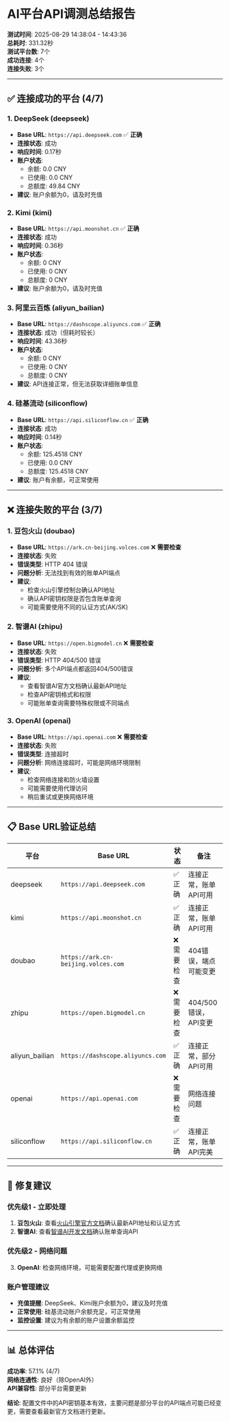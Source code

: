 # AI平台API调测总结报告

**测试时间**: 2025-08-29 14:38:04 - 14:43:36  
**总耗时**: 331.32秒  
**测试平台数**: 7个  
**成功连接**: 4个  
**连接失败**: 3个  

---

## ✅ 连接成功的平台 (4/7)

### 1. DeepSeek (deepseek)
- **Base URL**: `https://api.deepseek.com` ✅ **正确**
- **连接状态**: 成功
- **响应时间**: 0.17秒
- **账户状态**: 
  - 余额: 0.0 CNY
  - 已使用: 0.0 CNY  
  - 总额度: 49.84 CNY
- **建议**: 账户余额为0，请及时充值

### 2. Kimi (kimi)  
- **Base URL**: `https://api.moonshot.cn` ✅ **正确**
- **连接状态**: 成功
- **响应时间**: 0.36秒
- **账户状态**:
  - 余额: 0 CNY
  - 已使用: 0 CNY
  - 总额度: 0 CNY
- **建议**: 账户余额为0，请及时充值

### 3. 阿里云百炼 (aliyun_bailian)
- **Base URL**: `https://dashscope.aliyuncs.com` ✅ **正确**  
- **连接状态**: 成功（但耗时较长）
- **响应时间**: 43.36秒
- **账户状态**:
  - 余额: 0 CNY
  - 已使用: 0 CNY
  - 总额度: 0 CNY
- **建议**: API连接正常，但无法获取详细账单信息

### 4. 硅基流动 (siliconflow)
- **Base URL**: `https://api.siliconflow.cn` ✅ **正确**
- **连接状态**: 成功
- **响应时间**: 0.14秒
- **账户状态**:
  - 余额: 125.4518 CNY
  - 已使用: 0.0 CNY
  - 总额度: 125.4518 CNY
- **建议**: 账户有余额，可正常使用

---

## ❌ 连接失败的平台 (3/7)

### 1. 豆包火山 (doubao)
- **Base URL**: `https://ark.cn-beijing.volces.com` ❌ **需要检查**
- **连接状态**: 失败
- **错误类型**: HTTP 404 错误
- **问题分析**: 无法找到有效的账单API端点
- **建议**:
  - 检查火山引擎控制台确认API地址
  - 确认API密钥权限是否包含账单查询
  - 可能需要使用不同的认证方式(AK/SK)

### 2. 智谱AI (zhipu)
- **Base URL**: `https://open.bigmodel.cn` ❌ **需要检查**
- **连接状态**: 失败  
- **错误类型**: HTTP 404/500 错误
- **问题分析**: 多个API端点都返回404/500错误
- **建议**:
  - 查看智谱AI官方文档确认最新API地址
  - 检查API密钥格式和权限
  - 可能账单查询需要特殊权限或不同端点

### 3. OpenAI (openai)
- **Base URL**: `https://api.openai.com` ❌ **需要检查**
- **连接状态**: 失败
- **错误类型**: 连接超时
- **问题分析**: 网络连接超时，可能是网络环境限制
- **建议**:
  - 检查网络连接和防火墙设置
  - 可能需要使用代理访问
  - 稍后重试或更换网络环境

---

## 📋 Base URL验证总结

| 平台 | Base URL | 状态 | 备注 |
|------|----------|------|------|
| deepseek | `https://api.deepseek.com` | ✅ 正确 | 连接正常，账单API可用 |
| kimi | `https://api.moonshot.cn` | ✅ 正确 | 连接正常，账单API可用 |
| doubao | `https://ark.cn-beijing.volces.com` | ❌ 需要检查 | 404错误，端点可能变更 |
| zhipu | `https://open.bigmodel.cn` | ❌ 需要检查 | 404/500错误，API变更 |
| aliyun_bailian | `https://dashscope.aliyuncs.com` | ✅ 正确 | 连接正常，部分API可用 |
| openai | `https://api.openai.com` | ❌ 需要检查 | 网络连接问题 |
| siliconflow | `https://api.siliconflow.cn` | ✅ 正确 | 连接正常，账单API完美 |

---

## 🔧 修复建议

### 优先级1 - 立即处理
1. **豆包火山**: 查看[火山引擎官方文档](https://www.volcengine.com/docs)确认最新API地址和认证方式
2. **智谱AI**: 查看[智谱AI开发文档](https://open.bigmodel.cn/dev/api)确认账单查询API

### 优先级2 - 网络问题  
3. **OpenAI**: 检查网络环境，可能需要配置代理或更换网络

### 账户管理建议
- **充值提醒**: DeepSeek、Kimi账户余额为0，建议及时充值
- **正常使用**: 硅基流动账户余额充足，可正常使用
- **监控设置**: 建议为有余额的账户设置余额监控

---

## 📊 总体评估

**成功率**: 57.1% (4/7)  
**网络连通性**: 良好（除OpenAI外）  
**API兼容性**: 部分平台需要更新  

**结论**: 配置文件中的API密钥基本有效，主要问题是部分平台的API端点可能已经变更，需要查看最新官方文档进行更新。